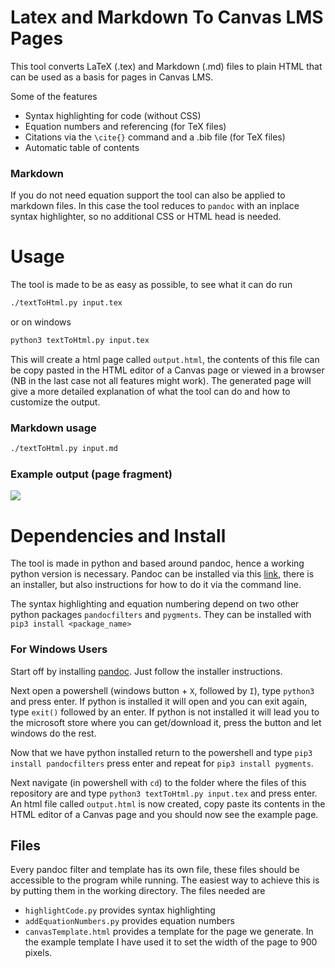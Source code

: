 # Latex and Markdown To Canvas LMS Pages
This tool converts LaTeX (.tex) and Markdown (.md) files to plain HTML that can be used as a basis for pages in Canvas LMS.

Some of the features 

* Syntax highlighting for code (without CSS)
* Equation numbers and referencing (for TeX files)
* Citations via the `\cite{}` command and a .bib file (for TeX files)
* Automatic table of contents

### Markdown 
If you do not need equation support the tool can also be applied to markdown files. In this case the tool reduces to `pandoc` with an inplace syntax highlighter, so no additional CSS or HTML head is needed.

# Usage
The tool is made to be as easy as possible, to see what it can do run

```bash
./textToHtml.py input.tex
```
or on windows
```bash
python3 textToHtml.py input.tex
```

This will create a html page called `output.html`, the contents of this file can be copy pasted in the HTML editor of a Canvas page or viewed in a browser (NB in the last case not all features might work). The generated page will give a more detailed explanation of what the tool can do and how to customize the output.

### Markdown usage

```bash
./textToHtml.py input.md
```

### Example output (page fragment)
![](example.png)

# Dependencies and Install
The tool is made in python and based around pandoc, hence a working python version is necessary. Pandoc can be installed via this [link](https://pandoc.org/installing.html), there is an installer, but also instructions for how to do it via the command line.
	
The syntax highlighting and equation numbering depend on two other python packages `pandocfilters` and `pygments`. They can be installed with `pip3 install <package_name>`

### For Windows Users
Start off by installing [pandoc](https://pandoc.org/installing.html). Just follow the installer instructions.

Next open a powershell (windows button + `X`, followed by `I`), type `python3` and press enter. If python is installed it will open and you can exit again, type `exit()` followed by an enter. If python is not installed it will lead you to the microsoft store where you can get/download it, press the button and let windows do the rest. 

Now that we have python installed return to the powershell and type `pip3 install pandocfilters` press enter and repeat for `pip3 install pygments`.

Next navigate (in powershell with `cd`) to the folder where the files of this repository are and type `python3 textToHtml.py input.tex` and press enter. An html file called `output.html` is now created, copy paste its contents in the HTML editor of a Canvas page and you should now see the example page.


## Files
Every pandoc filter and template has its own file, these files should be accessible to the program while running. The easiest way to achieve this is by putting them in the working directory. The files needed are	
* `highlightCode.py` provides syntax highlighting
* `addEquationNumbers.py` provides equation numbers
* `canvasTemplate.html` provides a template for the page we generate. In the example template I have used it to set the width of the page to 900 pixels.
